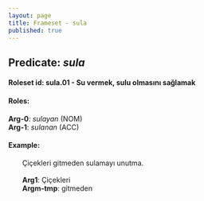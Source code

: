 ```yaml
---
layout: page
title: Frameset - sula
published: true
---
```

<h2>Predicate: <i>sula</i></h2>
<h4>Roleset id: sula.01 - Su vermek, sulu olmasını sağlamak<br>
<h4>Roles:</h4>
<b>Arg-0</b>: <i>sulayan</i>  (NOM) <br>
<b>Arg-1</b>: <i>sulanan</i>  (ACC) <br>
<h4>Example:</h4>
&emsp;&emsp;Çiçekleri gitmeden sulamayı unutma.<br><br>
&emsp;&emsp;<b>Arg1</b>:  Çiçekleri<br>
&emsp;&emsp;<b>Argm-tmp</b>:  gitmeden<br>

